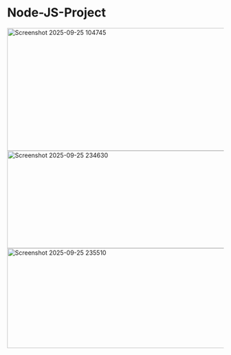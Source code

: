 # Node-JS-Project

<img width="590" height="286" alt="Screenshot 2025-09-25 104745" src="https://github.com/user-attachments/assets/2225d44f-37bf-4976-b90b-58a3dbe9067b" />
<img width="668" height="227" alt="Screenshot 2025-09-25 234630" src="https://github.com/user-attachments/assets/e4bc0e4e-9065-41e9-94cb-de2d1f210053" />
<img width="697" height="233" alt="Screenshot 2025-09-25 235510" src="https://github.com/user-attachments/assets/4bf664fc-6526-4409-9138-51c9d55a586c" />
